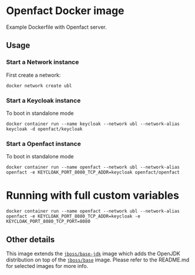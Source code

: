 # Openfact Docker image

Example Dockerfile with Openfact server.

## Usage

### Start a Network instance

First create a network:

    docker network create ubl

### Start a Keycloak instance
To boot in standalone mode

    docker container run --name keycloak --network ubl --network-alias keycloak -d openfact/keycloak

### Start a Openfact instance
To boot in standalone mode

    docker container run --name openfact --network ubl --network-alias openfact -e KEYCLOAK_PORT_8080_TCP_ADDR=keycloak openfact/openfact

# Running with full custom variables

    docker container run --name openfact --network ubl --network-alias openfact -e KEYCLOAK_PORT_8080_TCP_ADDR=keycloak -e KEYCLOAK_PORT_8080_TCP_PORT=8080

## Other details

This image extends the [`jboss/base-jdk`](https://github.com/JBoss-Dockerfiles/base-jdk) image which adds the OpenJDK distribution on top of the [`jboss/base`](https://github.com/JBoss-Dockerfiles/base) image. Please refer to the README.md for selected images for more info.